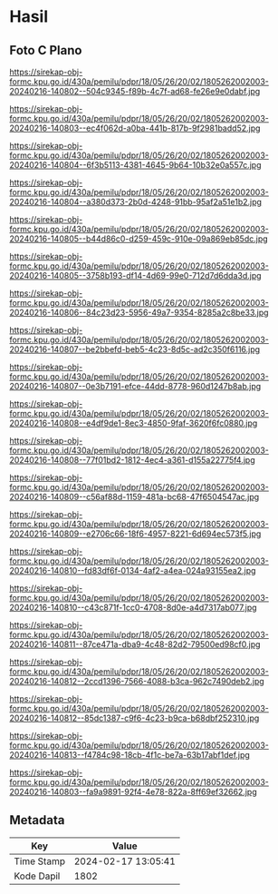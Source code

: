 # Hasil

## Foto C Plano

https://sirekap-obj-formc.kpu.go.id/430a/pemilu/pdpr/18/05/26/20/02/1805262002003-20240216-140802--504c9345-f89b-4c7f-ad68-fe26e9e0dabf.jpg

https://sirekap-obj-formc.kpu.go.id/430a/pemilu/pdpr/18/05/26/20/02/1805262002003-20240216-140803--ec4f062d-a0ba-441b-817b-9f2981badd52.jpg

https://sirekap-obj-formc.kpu.go.id/430a/pemilu/pdpr/18/05/26/20/02/1805262002003-20240216-140804--6f3b5113-4381-4645-9b64-10b32e0a557c.jpg

https://sirekap-obj-formc.kpu.go.id/430a/pemilu/pdpr/18/05/26/20/02/1805262002003-20240216-140804--a380d373-2b0d-4248-91bb-95af2a51e1b2.jpg

https://sirekap-obj-formc.kpu.go.id/430a/pemilu/pdpr/18/05/26/20/02/1805262002003-20240216-140805--b44d86c0-d259-459c-910e-09a869eb85dc.jpg

https://sirekap-obj-formc.kpu.go.id/430a/pemilu/pdpr/18/05/26/20/02/1805262002003-20240216-140805--3758b193-df14-4d69-99e0-712d7d6dda3d.jpg

https://sirekap-obj-formc.kpu.go.id/430a/pemilu/pdpr/18/05/26/20/02/1805262002003-20240216-140806--84c23d23-5956-49a7-9354-8285a2c8be33.jpg

https://sirekap-obj-formc.kpu.go.id/430a/pemilu/pdpr/18/05/26/20/02/1805262002003-20240216-140807--be2bbefd-beb5-4c23-8d5c-ad2c350f6116.jpg

https://sirekap-obj-formc.kpu.go.id/430a/pemilu/pdpr/18/05/26/20/02/1805262002003-20240216-140807--0e3b7191-efce-44dd-8778-960d1247b8ab.jpg

https://sirekap-obj-formc.kpu.go.id/430a/pemilu/pdpr/18/05/26/20/02/1805262002003-20240216-140808--e4df9de1-8ec3-4850-9faf-3620f6fc0880.jpg

https://sirekap-obj-formc.kpu.go.id/430a/pemilu/pdpr/18/05/26/20/02/1805262002003-20240216-140808--77f01bd2-1812-4ec4-a361-d155a22775f4.jpg

https://sirekap-obj-formc.kpu.go.id/430a/pemilu/pdpr/18/05/26/20/02/1805262002003-20240216-140809--c56af88d-1159-481a-bc68-47f6504547ac.jpg

https://sirekap-obj-formc.kpu.go.id/430a/pemilu/pdpr/18/05/26/20/02/1805262002003-20240216-140809--e2706c66-18f6-4957-8221-6d694ec573f5.jpg

https://sirekap-obj-formc.kpu.go.id/430a/pemilu/pdpr/18/05/26/20/02/1805262002003-20240216-140810--fd83df6f-0134-4af2-a4ea-024a93155ea2.jpg

https://sirekap-obj-formc.kpu.go.id/430a/pemilu/pdpr/18/05/26/20/02/1805262002003-20240216-140810--c43c871f-1cc0-4708-8d0e-a4d7317ab077.jpg

https://sirekap-obj-formc.kpu.go.id/430a/pemilu/pdpr/18/05/26/20/02/1805262002003-20240216-140811--87ce471a-dba9-4c48-82d2-79500ed98cf0.jpg

https://sirekap-obj-formc.kpu.go.id/430a/pemilu/pdpr/18/05/26/20/02/1805262002003-20240216-140812--2ccd1396-7566-4088-b3ca-962c7490deb2.jpg

https://sirekap-obj-formc.kpu.go.id/430a/pemilu/pdpr/18/05/26/20/02/1805262002003-20240216-140812--85dc1387-c9f6-4c23-b9ca-b68dbf252310.jpg

https://sirekap-obj-formc.kpu.go.id/430a/pemilu/pdpr/18/05/26/20/02/1805262002003-20240216-140813--f4784c98-18cb-4f1c-be7a-63b17abf1def.jpg

https://sirekap-obj-formc.kpu.go.id/430a/pemilu/pdpr/18/05/26/20/02/1805262002003-20240216-140803--fa9a9891-92f4-4e78-822a-8ff69ef32662.jpg


## Metadata

| Key        | Value               |
| ---------- | ------------------- |
| Time Stamp | 2024-02-17 13:05:41 |
| Kode Dapil | 1802                |



